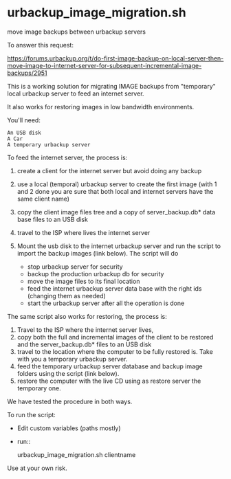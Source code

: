 
urbackup_image_migration.sh
===================================================

move image backups between urbackup servers

To answer this request:

https://forums.urbackup.org/t/do-first-image-backup-on-local-server-then-move-image-to-internet-server-for-subsequent-incremental-image-backups/2951

This is a working solution for migrating IMAGE backups from "temporary" local urbackup server to feed an internet server.

It also works for restoring images in low bandwidth environments.

You'll need:

    An USB disk
    A Car
    A temporary urbackup server

To feed the internet server, the process is:

1. create a client for the internet server but avoid doing any backup
1. use a local (temporal) urbackup server to create the first image (with 1 and 2 done you are sure that both local and internet servers have the same client name)
1. copy the client image files tree and a copy of server_backup.db* data base files to an USB disk
1. travel to the ISP where lives the internet server
1. Mount the usb disk to the internet urbackup server and run the script to import the backup images (link below). The script will do

    * stop urbackup server for security
    * backup the production urbackup db for security
    * move the image files to its final location
    * feed the internet urbackup server data base with the right ids (changing them as needed)
    * start the urbackup server after all the operation is done

The same script also works for restoring, the process is:

1. Travel to the ISP where the internet server lives,
2. copy both the full and incremental images of the client to be restored and the server_backup.db* files to an USB disk
3. travel to the location where the computer to be fully restored is. Take with you a temporary urbackup server.
4. feed the temporary urbackup server database and backup image folders using the script (link below).
5. restore the computer with the live CD using as restore server the temporary one.

We have tested the procedure in both ways.

To run the script:

* Edit custom variables (paths mostly)
* run::
    
     urbackup_image_migration.sh clientname
     

Use at your own risk.
